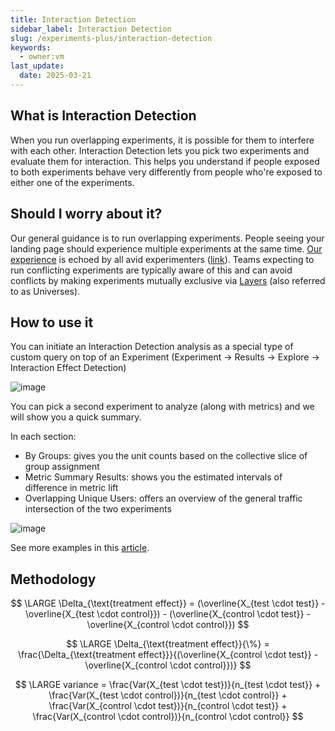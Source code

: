 ```yaml
---
title: Interaction Detection
sidebar_label: Interaction Detection
slug: /experiments-plus/interaction-detection
keywords:
  - owner:vm
last_update:
  date: 2025-03-21
---
```



## What is Interaction Detection

When you run overlapping experiments, it is possible for them to interfere with each other. Interaction Detection lets you pick two experiments and evaluate them for interaction. This helps you understand if people exposed to both experiments behave very differently from people who're exposed to either one of the experiments.

## Should I worry about it?

Our general guidance is to run overlapping experiments. People seeing your landing page should experience multiple experiments at the same time. [Our experience](https://www.statsig.com/blog/embracing-overlapping-a-b-tests-and-the-danger-of-isolating-experiments) is echoed by all avid experimenters ([link](https://www.microsoft.com/en-us/research/articles/a-b-interactions-a-call-to-relax/)). Teams expecting to run conflicting experiments are typically aware of this and can avoid conflicts by making experiments mutually exclusive via [Layers](/layers) (also referred to as Universes).

## How to use it

You can initiate an Interaction Detection analysis as a special type of custom query on top of an Experiment (Experiment ->  Results -> Explore -> Interaction Effect Detection)

![image](https://graphite-user-uploaded-assets-prod.s3.amazonaws.com/jZMgd0DwQQ1ecgiZmsNS/b49e62b2-ba95-4db3-8d5a-3ce3f08b620d.png)

 You can pick a second experiment to analyze (along with metrics) and we will show you a quick summary.

In each section:

- By Groups: gives you the unit counts based on the collective slice of group assignment
- Metric Summary Results: shows you the estimated intervals of difference in metric lift
- Overlapping Unique Users: offers an overview of the general traffic intersection of the two experiments

![image](https://github.com/user-attachments/assets/ebbb4383-8abe-4b9b-9132-fb543e6b33ac)

See more examples in this [article](https://www.statsig.com/blog/interaction-effect-detection).

## Methodology

$$
\LARGE
\Delta_{\text{treatment effect}} = (\overline{X_{test \cdot test}} - \overline{X_{test \cdot control}}) - (\overline{X_{control \cdot test}} - \overline{X_{control \cdot control}})
$$

$$
\LARGE
\Delta_{\text{treatment effect}}{\%} = \frac{\Delta_{\text{treatment effect}}}{(\overline{X_{control \cdot test}} - \overline{X_{control \cdot control}})}
$$

$$
\LARGE
variance = \frac{Var(X_{test \cdot test})}{n_{test \cdot test}} + \frac{Var(X_{test \cdot control})}{n_{test \cdot control}} + \frac{Var(X_{control \cdot test})}{n_{control \cdot test}} + \frac{Var(X_{control \cdot control})}{n_{control \cdot control}}
$$
